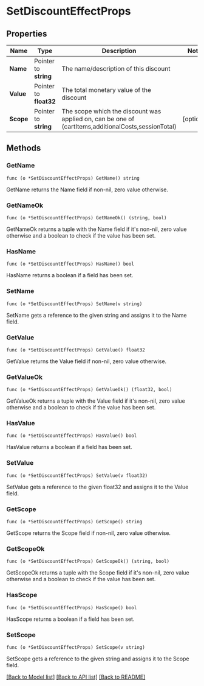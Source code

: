 # SetDiscountEffectProps

## Properties

Name | Type | Description | Notes
------------ | ------------- | ------------- | -------------
**Name** | Pointer to **string** | The name/description of this discount | 
**Value** | Pointer to **float32** | The total monetary value of the discount | 
**Scope** | Pointer to **string** | The scope which the discount was applied on, can be one of (cartItems,additionalCosts,sessionTotal) | [optional] 

## Methods

### GetName

`func (o *SetDiscountEffectProps) GetName() string`

GetName returns the Name field if non-nil, zero value otherwise.

### GetNameOk

`func (o *SetDiscountEffectProps) GetNameOk() (string, bool)`

GetNameOk returns a tuple with the Name field if it's non-nil, zero value otherwise
and a boolean to check if the value has been set.

### HasName

`func (o *SetDiscountEffectProps) HasName() bool`

HasName returns a boolean if a field has been set.

### SetName

`func (o *SetDiscountEffectProps) SetName(v string)`

SetName gets a reference to the given string and assigns it to the Name field.

### GetValue

`func (o *SetDiscountEffectProps) GetValue() float32`

GetValue returns the Value field if non-nil, zero value otherwise.

### GetValueOk

`func (o *SetDiscountEffectProps) GetValueOk() (float32, bool)`

GetValueOk returns a tuple with the Value field if it's non-nil, zero value otherwise
and a boolean to check if the value has been set.

### HasValue

`func (o *SetDiscountEffectProps) HasValue() bool`

HasValue returns a boolean if a field has been set.

### SetValue

`func (o *SetDiscountEffectProps) SetValue(v float32)`

SetValue gets a reference to the given float32 and assigns it to the Value field.

### GetScope

`func (o *SetDiscountEffectProps) GetScope() string`

GetScope returns the Scope field if non-nil, zero value otherwise.

### GetScopeOk

`func (o *SetDiscountEffectProps) GetScopeOk() (string, bool)`

GetScopeOk returns a tuple with the Scope field if it's non-nil, zero value otherwise
and a boolean to check if the value has been set.

### HasScope

`func (o *SetDiscountEffectProps) HasScope() bool`

HasScope returns a boolean if a field has been set.

### SetScope

`func (o *SetDiscountEffectProps) SetScope(v string)`

SetScope gets a reference to the given string and assigns it to the Scope field.


[[Back to Model list]](../README.md#documentation-for-models) [[Back to API list]](../README.md#documentation-for-api-endpoints) [[Back to README]](../README.md)


